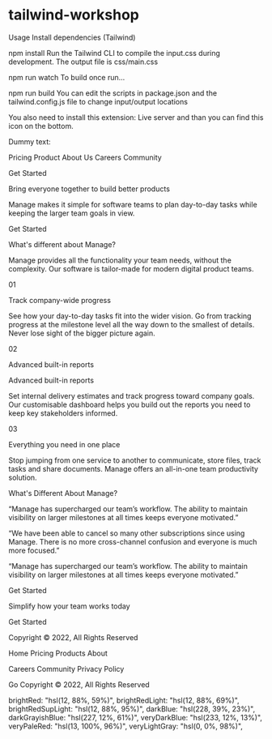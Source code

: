 # tailwind-workshop

Usage
Install dependencies (Tailwind)

npm install
Run the Tailwind CLI to compile the input.css during development. The output file is css/main.css

npm run watch
To build once run...

npm run build
You can edit the scripts in package.json and the tailwind.config.js file to change input/output locations

You also need to install this extension: Live server and than you can find this icon on the bottom.

Dummy text:

<!-- Navbar -->

Pricing
Product
About Us
Careers
Community

Get Started

<!-- Hero Section -->

Bring everyone together to build better products

Manage makes it simple for software teams to plan day-to-day tasks
while keeping the larger team goals in view.

Get Started

<!-- Features Section -->

What's different about Manage?

<!-- What's Different -->

Manage provides all the functionality your team needs, without the
complexity. Our software is tailor-made for modern digital product
teams.

 <!-- Numbered List -->

<!-- Heading -->

01

Track company-wide progress

See how your day-to-day tasks fit into the wider vision. Go from
tracking progress at the milestone level all the way down to the
smallest of details. Never lose sight of the bigger picture
again.

<!-- List Item 2 -->

<!-- Heading -->

02

Advanced built-in reports

Advanced built-in reports

Set internal delivery estimates and track progress toward
company goals. Our customisable dashboard helps you build out
the reports you need to keep key stakeholders informed.

 <!-- List Item 3 -->

 <!-- Heading -->

03

Everything you need in one place

Stop jumping from one service to another to communicate, store
files, track tasks and share documents. Manage offers an
all-in-one team productivity solution.

<!-- Testimonials -->
<!-- Heading -->

What's Different About Manage?

<!-- Testimonial 1 -->

“Manage has supercharged our team’s workflow. The ability to
maintain visibility on larger milestones at all times keeps
everyone motivated.”

<!-- Testimonial 2 -->

“We have been able to cancel so many other subscriptions since
using Manage. There is no more cross-channel confusion and
everyone is much more focused.”

 <!-- Testimonial 3 -->

“Manage has supercharged our team’s workflow. The ability to
maintain visibility on larger milestones at all times keeps
everyone motivated.”

Get Started

<!-- CTA Section -->

<!-- Heading -->

Simplify how your team works today

Get Started

<!-- Footer -->

Copyright &copy; 2022, All Rights Reserved

 <!-- Social Links Container -->

 <!-- Link 1 -->

 <!-- Link 2 -->

 <!-- Link 3 -->

 <!-- Link 4 -->

 <!-- Link 5 -->

<!-- List Container -->

Home
Pricing
Products
About

Careers
Community
Privacy Policy

 <!-- Input Container -->

Go
Copyright &copy; 2022, All Rights Reserved

<!-- colors -->

brightRed: "hsl(12, 88%, 59%)",
brightRedLight: "hsl(12, 88%, 69%)",
brightRedSupLight: "hsl(12, 88%, 95%)",
darkBlue: "hsl(228, 39%, 23%)",
darkGrayishBlue: "hsl(227, 12%, 61%)",
veryDarkBlue: "hsl(233, 12%, 13%)",
veryPaleRed: "hsl(13, 100%, 96%)",
veryLightGray: "hsl(0, 0%, 98%)",
